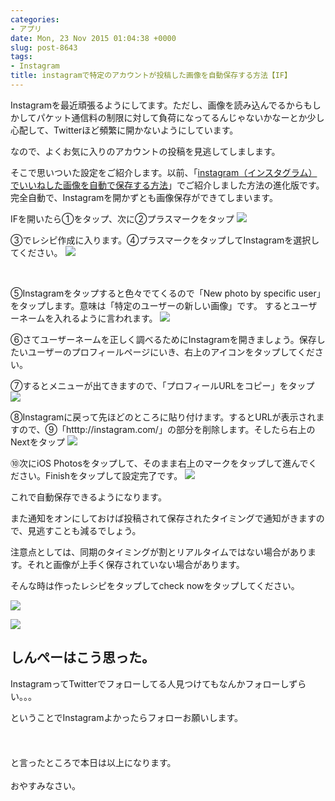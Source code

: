 ```yaml
---
categories:
- アプリ
date: Mon, 23 Nov 2015 01:04:38 +0000
slug: post-8643
tags:
- Instagram
title: instagramで特定のアカウントが投稿した画像を自動保存する方法【IF】
---
```


Instagramを最近頑張るようにしてます。ただし、画像を読み込んでるからもしかしてパケット通信料の制限に対して負荷になってるんじゃないかなーとか少し心配して、Twitterほど頻繁に開かないようにしています。

なので、よくお気に入りのアカウントの投稿を見逃してしまします。

そこで思いついた設定をご紹介します。<!--more-->以前、「<a href="https://www.warawareotoko.com/2015/11/15/post-8606/">instagram（インスタグラム）でいいねした画像を自動で保存する方法</a>」でご紹介しました方法の進化版です。完全自動で、Instagramを開かずとも画像保存ができてしまいます。

IFを開いたら①をタップ、次に②プラスマークをタップ
<a href="images/I20151115_1.jpg">![](images/I20151115_1.jpg)</a>

③でレシピ作成に入ります。④プラスマークをタップしてInstagramを選択してください。
<a href="images/I20151115_2.jpg">![](images/I20151115_2.jpg)</a>

&nbsp;

⑤Instagramをタップすると色々でてくるので「New photo by specific user」をタップします。意味は「特定のユーザーの新しい画像」です。
するとユーザーネームを入れるように言われます。
![](images/I20151123_1.jpg)

⑥さてユーザーネームを正しく調べるためにInstagramを開きましょう。保存したいユーザーのプロフィールページにいき、右上のアイコンをタップしてください。

⑦するとメニューが出てきますので、「プロフィールURLをコピー」をタップ
![](images/I20151123_2.jpg)

⑧Instagramに戻って先ほどのところに貼り付けます。するとURLが表示されますので、⑨「htttp://instagram.com/」の部分を削除します。そしたら右上のNextをタップ
![](images/I20151123_31.jpg)

⑩次にiOS Photosをタップして、そのまま右上のマークをタップして進んでください。Finishをタップして設定完了です。
![](images/I20151123_4.jpg)

これで自動保存できるようになります。

また通知をオンにしておけば投稿されて保存されたタイミングで通知がきますので、見逃すことも減るでしょう。

注意点としては、同期のタイミングが割とリアルタイムではない場合があります。それと画像が上手く保存されていない場合があります。

そんな時は作ったレシピをタップしてcheck nowをタップしてください。

<a href="images/I20151115_10.jpg">![](images/I20151115_10.jpg)</a>

<a href="images/I20151114_71.jpg">![](images/I20151114_71.jpg)</a>


<h2>しんぺーはこう思った。</h2>

InstagramってTwitterでフォローしてる人見つけてもなんかフォローしずらい。。。

ということでInstagramよかったらフォローお願いします。

<style>.ig-b- { display: inline-block; }
.ig-b- img { visibility: hidden; }
.ig-b-:hover { background-position: 0 -60px; } .ig-b-:active { background-position: 0 -120px; }
.ig-b-v-24 { width: 137px; height: 24px; background: url(//badges.instagram.com/static/images/ig-badge-view-sprite-24.png) no-repeat 0 0; }
@media only screen and (-webkit-min-device-pixel-ratio: 2), only screen and (min--moz-device-pixel-ratio: 2), only screen and (-o-min-device-pixel-ratio: 2 / 1), only screen and (min-device-pixel-ratio: 2), only screen and (min-resolution: 192dpi), only screen and (min-resolution: 2dppx) {
.ig-b-v-24 { background-image: url(//badges.instagram.com/static/images/ig-badge-view-sprite-24@2x.png); background-size: 160px 178px; } }</style>
<a href="http://instagram.com/sinpeeee?ref=badge" class="ig-b- ig-b-v-24">![](images/ig-badge-view-24.png)</a>

と言ったところで本日は以上になります。<br><br>おやすみなさい。